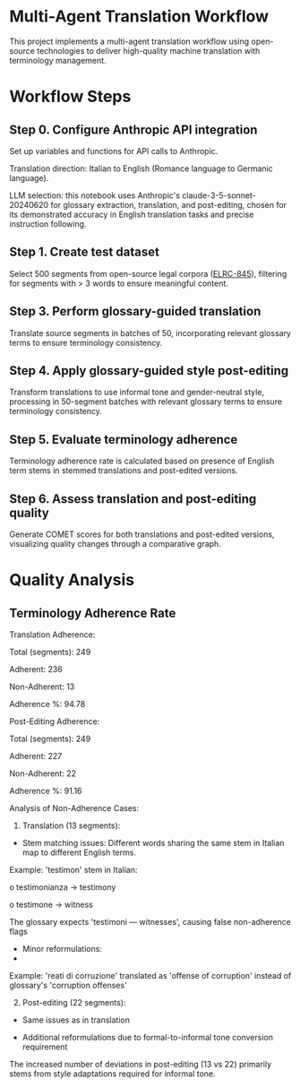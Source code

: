 # Multi-Agent Translation Workflow
This project implements a multi-agent translation workflow using open-source technologies to deliver high-quality machine translation with terminology management.

# Workflow Steps
## Step 0. Configure Anthropic API integration
Set up variables and functions for API calls to Anthropic.

Translation direction: Italian to English (Romance language to Germanic language).

LLM selection: this notebook uses Anthropic's claude-3-5-sonnet-20240620 for glossary extraction, translation, and post-editing, chosen for its demonstrated accuracy in English translation tasks and precise instruction following.

## Step 1. Create test dataset
Select 500 segments from open-source legal corpora ([ELRC-845](https://opus.nlpl.eu/ELRC-845-Corpora_legal_text/it&en/v1/ELRC-845-Corpora_legal_text)), filtering for segments with > 3 words to ensure meaningful content.

## Step 3. Perform glossary-guided translation
Translate source segments in batches of 50, incorporating relevant glossary terms to ensure terminology consistency.

## Step 4. Apply glossary-guided style post-editing
Transform translations to use informal tone and gender-neutral style, processing in 50-segment batches with relevant glossary terms to ensure terminology consistency.

## Step 5. Evaluate terminology adherence
Terminology adherence rate is calculated based on presence of English term stems in stemmed translations and post-edited versions.

## Step 6. Assess translation and post-editing quality
Generate COMET scores for both translations and post-edited versions, visualizing quality changes through a comparative graph.

# Quality Analysis
## Terminology Adherence Rate
Translation Adherence:

  Total (segments): 249
  
  Adherent: 236
  
  Non-Adherent: 13
  
  Adherence %: 94.78

Post-Editing Adherence:

  Total (segments): 249
  
  Adherent: 227
  
  Non-Adherent: 22
  
  Adherence %: 91.16
  
Analysis of Non-Adherence Cases:

1.	Translation (13 segments):
   
-	Stem matching issues: Different words sharing the same stem in Italian map to different English terms.
  
Example: 'testimon' stem in Italian:

o	testimonianza → testimony

o	testimone → witness

The glossary expects 'testimoni — witnesses', causing false non-adherence flags

-	Minor reformulations:
-	
Example: 'reati di corruzione' translated as 'offense of corruption' instead of glossary's 'corruption offenses'

2.	Post-editing (22 segments):
   
-	Same issues as in translation
  
-	Additional reformulations due to formal-to-informal tone conversion requirement
  
The increased number of deviations in post-editing (13 vs 22) primarily stems from style adaptations required for informal tone.
